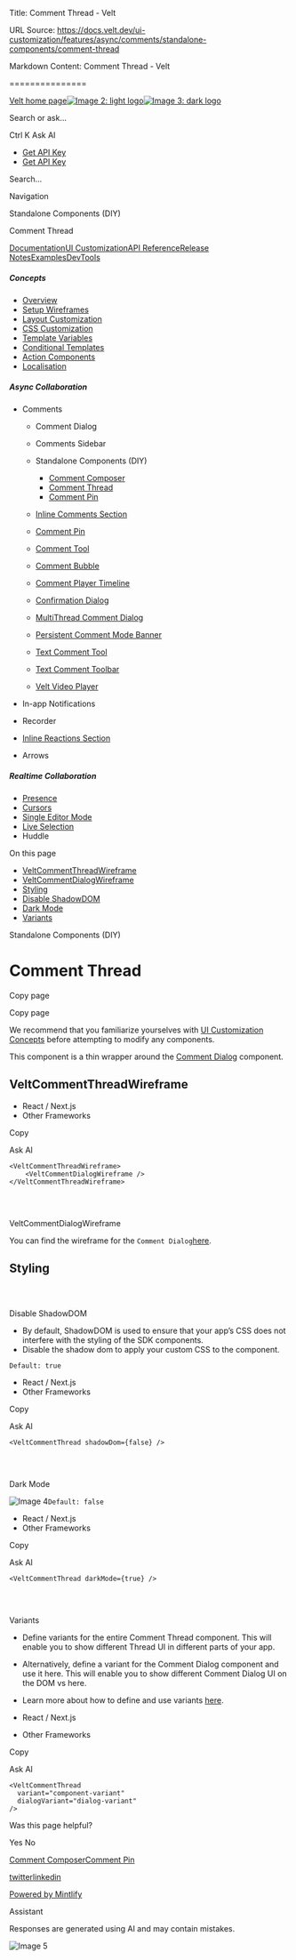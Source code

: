 Title: Comment Thread - Velt

URL Source: https://docs.velt.dev/ui-customization/features/async/comments/standalone-components/comment-thread

Markdown Content:
Comment Thread - Velt

===============

[Velt home page![Image 2: light logo](https://mintlify.s3.us-west-1.amazonaws.com/velt/velt-logo-big-light.png)![Image 3: dark logo](https://mintlify.s3.us-west-1.amazonaws.com/velt/velt-logo-big.png)](https://docs.velt.dev/)

Search or ask...

Ctrl K Ask AI

*   [Get API Key](https://console.velt.dev/)
*   [Get API Key](https://console.velt.dev/)

Search...

Navigation

Standalone Components (DIY)

Comment Thread

[Documentation](https://docs.velt.dev/get-started/overview)[UI Customization](https://docs.velt.dev/ui-customization/overview)[API Reference](https://docs.velt.dev/api-reference/rest-apis/v2/organizations/add-organizations)[Release Notes](https://docs.velt.dev/release-notes/version-4/upgrade-guide)[Examples](https://velt.dev/examples)[DevTools](https://velt.dev/devtools)

##### Concepts

*   [Overview](https://docs.velt.dev/ui-customization/overview)
*   [Setup Wireframes](https://docs.velt.dev/ui-customization/setup)
*   [Layout Customization](https://docs.velt.dev/ui-customization/layout)
*   [CSS Customization](https://docs.velt.dev/ui-customization/styling)
*   [Template Variables](https://docs.velt.dev/ui-customization/template-variables)
*   [Conditional Templates](https://docs.velt.dev/ui-customization/conditional-templates)
*   [Action Components](https://docs.velt.dev/ui-customization/custom-action-component)
*   [Localisation](https://docs.velt.dev/ui-customization/localisation)

##### Async Collaboration

*   Comments
    *   Comment Dialog
    *   Comments Sidebar
    *   Standalone Components (DIY)
        *   [Comment Composer](https://docs.velt.dev/ui-customization/features/async/comments/standalone-components/comment-composer)
        *   [Comment Thread](https://docs.velt.dev/ui-customization/features/async/comments/standalone-components/comment-thread)
        *   [Comment Pin](https://docs.velt.dev/ui-customization/features/async/comments/comment-pin)

    *   [Inline Comments Section](https://docs.velt.dev/ui-customization/features/async/comments/inline-comments-section)
    *   [Comment Pin](https://docs.velt.dev/ui-customization/features/async/comments/comment-pin)
    *   [Comment Tool](https://docs.velt.dev/ui-customization/features/async/comments/comment-tool)
    *   [Comment Bubble](https://docs.velt.dev/ui-customization/features/async/comments/comment-bubble)
    *   [Comment Player Timeline](https://docs.velt.dev/ui-customization/features/async/comments/comment-player-timeline)
    *   [Confirmation Dialog](https://docs.velt.dev/ui-customization/features/async/comments/confirm-dialog)
    *   [MultiThread Comment Dialog](https://docs.velt.dev/ui-customization/features/async/comments/multithread-comment-dialog)
    *   [Persistent Comment Mode Banner](https://docs.velt.dev/ui-customization/features/async/comments/persistent-comment-mode-banner)
    *   [Text Comment Tool](https://docs.velt.dev/ui-customization/features/async/comments/text-comment-tool)
    *   [Text Comment Toolbar](https://docs.velt.dev/ui-customization/features/async/comments/text-comment-toolbar)
    *   [Velt Video Player](https://docs.velt.dev/ui-customization/features/async/comments/comment-video-player)

*   In-app Notifications
*   Recorder
*   [Inline Reactions Section](https://docs.velt.dev/ui-customization/features/async/inline-reactions)
*   Arrows

##### Realtime Collaboration

*   [Presence](https://docs.velt.dev/ui-customization/features/realtime/presence)
*   [Cursors](https://docs.velt.dev/ui-customization/features/realtime/cursors)
*   [Single Editor Mode](https://docs.velt.dev/ui-customization/features/realtime/single-editor-mode)
*   [Live Selection](https://docs.velt.dev/ui-customization/features/realtime/live-selection)
*   Huddle

On this page

*   [VeltCommentThreadWireframe](https://docs.velt.dev/ui-customization/features/async/comments/standalone-components/comment-thread#veltcommentthreadwireframe)
*   [VeltCommentDialogWireframe](https://docs.velt.dev/ui-customization/features/async/comments/standalone-components/comment-thread#veltcommentdialogwireframe)
*   [Styling](https://docs.velt.dev/ui-customization/features/async/comments/standalone-components/comment-thread#styling)
*   [Disable ShadowDOM](https://docs.velt.dev/ui-customization/features/async/comments/standalone-components/comment-thread#disable-shadowdom)
*   [Dark Mode](https://docs.velt.dev/ui-customization/features/async/comments/standalone-components/comment-thread#dark-mode)
*   [Variants](https://docs.velt.dev/ui-customization/features/async/comments/standalone-components/comment-thread#variants)

Standalone Components (DIY)

Comment Thread
==============

Copy page

Copy page

We recommend that you familiarize yourselves with [UI Customization Concepts](https://docs.velt.dev/ui-customization/overview) before attempting to modify any components.

This component is a thin wrapper around the [Comment Dialog](https://docs.velt.dev/ui-customization/features/async/comments/comment-dialog/overview) component.
[​](https://docs.velt.dev/ui-customization/features/async/comments/standalone-components/comment-thread#veltcommentthreadwireframe)

VeltCommentThreadWireframe
---------------------------------------------------------------------------------------------------------------------------------------------------------------

*    React / Next.js
*    Other Frameworks

Copy

Ask AI

```
<VeltCommentThreadWireframe>
    <VeltCommentDialogWireframe />
</VeltCommentThreadWireframe>
```

### [​](https://docs.velt.dev/ui-customization/features/async/comments/standalone-components/comment-thread#veltcommentdialogwireframe)

VeltCommentDialogWireframe

You can find the wireframe for the `Comment Dialog`[here](https://docs.velt.dev/ui-customization/features/async/comments/comment-dialog/overview).
[​](https://docs.velt.dev/ui-customization/features/async/comments/standalone-components/comment-thread#styling)

Styling
-------------------------------------------------------------------------------------------------------------------------

### [​](https://docs.velt.dev/ui-customization/features/async/comments/standalone-components/comment-thread#disable-shadowdom)

Disable ShadowDOM

*   By default, ShadowDOM is used to ensure that your app’s CSS does not interfere with the styling of the SDK components.
*   Disable the shadow dom to apply your custom CSS to the component.

`Default: true`

*    React / Next.js
*    Other Frameworks

Copy

Ask AI

```
<VeltCommentThread shadowDom={false} />
```

### [​](https://docs.velt.dev/ui-customization/features/async/comments/standalone-components/comment-thread#dark-mode)

Dark Mode

![Image 4](https://mintlify.s3.us-west-1.amazonaws.com/velt/images/dark-light-mode.png)`Default: false`

*    React / Next.js
*    Other Frameworks

Copy

Ask AI

```
<VeltCommentThread darkMode={true} />
```

### [​](https://docs.velt.dev/ui-customization/features/async/comments/standalone-components/comment-thread#variants)

Variants

*   Define variants for the entire Comment Thread component. This will enable you to show different Thread UI in different parts of your app.
*   Alternatively, define a variant for the Comment Dialog component and use it here. This will enable you to show different Comment Dialog UI on the DOM vs here.
*   Learn more about how to define and use variants [here](https://docs.velt.dev/ui-customization/layout#variants).

*    React / Next.js
*    Other Frameworks

Copy

Ask AI

```
<VeltCommentThread
  variant="component-variant"
  dialogVariant="dialog-variant"
/>
```

Was this page helpful?

Yes No

[Comment Composer](https://docs.velt.dev/ui-customization/features/async/comments/standalone-components/comment-composer)[Comment Pin](https://docs.velt.dev/ui-customization/features/async/comments/comment-pin)

[twitter](https://twitter.com/veltjs)[linkedin](https://www.linkedin.com/company/veltjs)

[Powered by Mintlify](https://mintlify.com/preview-request?utm_campaign=poweredBy&utm_medium=referral&utm_source=velt)

Assistant

Responses are generated using AI and may contain mistakes.

![Image 5](https://mintlify.s3.us-west-1.amazonaws.com/velt/images/dark-light-mode.png)
